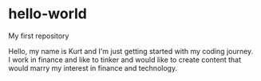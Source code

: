 # hello-world
My first repository

Hello, my name is Kurt and I'm just getting started with my coding journey.  
I work in finance and like to tinker and would like to create content that would marry my interest in finance and technology.
